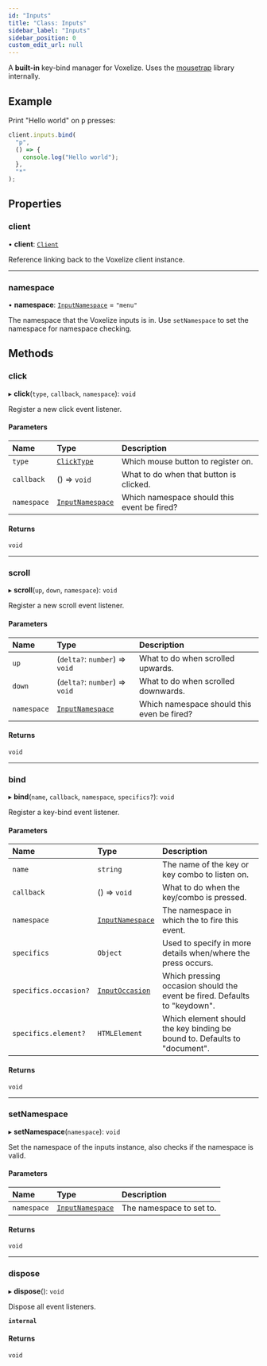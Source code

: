 ```yaml
---
id: "Inputs"
title: "Class: Inputs"
sidebar_label: "Inputs"
sidebar_position: 0
custom_edit_url: null
---
```


A **built-in** key-bind manager for Voxelize. Uses the [mousetrap](https://github.com/ccampbell/mousetrap)
library internally.

## Example
Print "Hello world" on <kbd>p</kbd> presses:
```typescript
client.inputs.bind(
  "p",
  () => {
    console.log("Hello world");
  },
  "*"
);
```

## Properties

### client

• **client**: [`Client`](Client.md)

Reference linking back to the Voxelize client instance.

___

### namespace

• **namespace**: [`InputNamespace`](../modules.md#inputnamespace-116) = `"menu"`

The namespace that the Voxelize inputs is in. Use `setNamespace` to
set the namespace for namespace checking.

## Methods

### click

▸ **click**(`type`, `callback`, `namespace`): `void`

Register a new click event listener.

#### Parameters

| Name | Type | Description |
| :------ | :------ | :------ |
| `type` | [`ClickType`](../modules.md#clicktype-116) | Which mouse button to register on. |
| `callback` | () => `void` | What to do when that button is clicked. |
| `namespace` | [`InputNamespace`](../modules.md#inputnamespace-116) | Which namespace should this event be fired? |

#### Returns

`void`

___

### scroll

▸ **scroll**(`up`, `down`, `namespace`): `void`

Register a new scroll event listener.

#### Parameters

| Name | Type | Description |
| :------ | :------ | :------ |
| `up` | (`delta?`: `number`) => `void` | What to do when scrolled upwards. |
| `down` | (`delta?`: `number`) => `void` | What to do when scrolled downwards. |
| `namespace` | [`InputNamespace`](../modules.md#inputnamespace-116) | Which namespace should this even be fired? |

#### Returns

`void`

___

### bind

▸ **bind**(`name`, `callback`, `namespace`, `specifics?`): `void`

Register a key-bind event listener.

#### Parameters

| Name | Type | Description |
| :------ | :------ | :------ |
| `name` | `string` | The name of the key or key combo to listen on. |
| `callback` | () => `void` | What to do when the key/combo is pressed. |
| `namespace` | [`InputNamespace`](../modules.md#inputnamespace-116) | The namespace in which the to fire this event. |
| `specifics` | `Object` | Used to specify in more details when/where the press occurs. |
| `specifics.occasion?` | [`InputOccasion`](../modules.md#inputoccasion-116) | Which pressing occasion should the event be fired. Defaults to "keydown". |
| `specifics.element?` | `HTMLElement` | Which element should the key binding be bound to. Defaults to "document". |

#### Returns

`void`

___

### setNamespace

▸ **setNamespace**(`namespace`): `void`

Set the namespace of the inputs instance, also checks if the namespace is valid.

#### Parameters

| Name | Type | Description |
| :------ | :------ | :------ |
| `namespace` | [`InputNamespace`](../modules.md#inputnamespace-116) | The namespace to set to. |

#### Returns

`void`

___

### dispose

▸ **dispose**(): `void`

Dispose all event listeners.

**`internal`**

#### Returns

`void`
